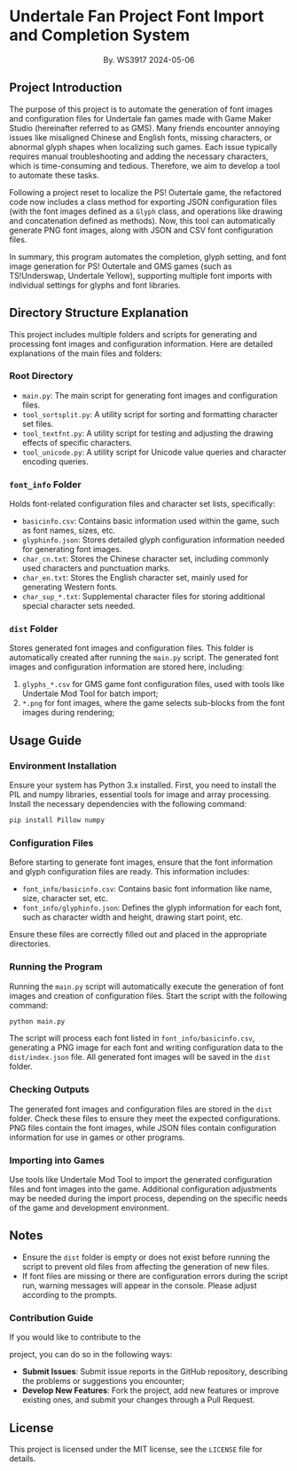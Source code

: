 # Undertale Fan Project Font Import and Completion System
<center>
    By. WS3917  2024-05-06
</center>

## Project Introduction

The purpose of this project is to automate the generation of font images and configuration files for Undertale fan games made with Game Maker Studio (hereinafter referred to as GMS). Many friends encounter annoying issues like misaligned Chinese and English fonts, missing characters, or abnormal glyph shapes when localizing such games. Each issue typically requires manual troubleshooting and adding the necessary characters, which is time-consuming and tedious. Therefore, we aim to develop a tool to automate these tasks.

Following a project reset to localize the PS! Outertale game, the refactored code now includes a class method for exporting JSON configuration files (with the font images defined as a `Glyph` class, and operations like drawing and concatenation defined as methods). Now, this tool can automatically generate PNG font images, along with JSON and CSV font configuration files.

In summary, this program automates the completion, glyph setting, and font image generation for PS! Outertale and GMS games (such as TS!Underswap, Undertale Yellow), supporting multiple font imports with individual settings for glyphs and font libraries.

## Directory Structure Explanation

This project includes multiple folders and scripts for generating and processing font images and configuration information. Here are detailed explanations of the main files and folders:

### Root Directory
- `main.py`: The main script for generating font images and configuration files.
- `tool_sortsplit.py`: A utility script for sorting and formatting character set files.
- `tool_textfnt.py`: A utility script for testing and adjusting the drawing effects of specific characters.
- `tool_unicode.py`: A utility script for Unicode value queries and character encoding queries.

### `font_info` Folder
Holds font-related configuration files and character set lists, specifically:
- `basicinfo.csv`: Contains basic information used within the game, such as font names, sizes, etc.
- `glyphinfo.json`: Stores detailed glyph configuration information needed for generating font images.
- `char_cn.txt`: Stores the Chinese character set, including commonly used characters and punctuation marks.
- `char_en.txt`: Stores the English character set, mainly used for generating Western fonts.
- `char_sup_*.txt`: Supplemental character files for storing additional special character sets needed.

### `dist` Folder
Stores generated font images and configuration files. This folder is automatically created after running the `main.py` script. The generated font images and configuration information are stored here, including:
1. `glyphs_*.csv` for GMS game font configuration files, used with tools like Undertale Mod Tool for batch import;
2. `*.png` for font images, where the game selects sub-blocks from the font images during rendering;

## Usage Guide

### Environment Installation

Ensure your system has Python 3.x installed. First, you need to install the PIL and numpy libraries, essential tools for image and array processing. Install the necessary dependencies with the following command:

```bash
pip install Pillow numpy
```

### Configuration Files

Before starting to generate font images, ensure that the font information and glyph configuration files are ready. This information includes:
- `font_info/basicinfo.csv`: Contains basic font information like name, size, character set, etc.
- `font_info/glyphinfo.json`: Defines the glyph information for each font, such as character width and height, drawing start point, etc.

Ensure these files are correctly filled out and placed in the appropriate directories.

### Running the Program

Running the `main.py` script will automatically execute the generation of font images and creation of configuration files. Start the script with the following command:

```bash
python main.py
```

The script will process each font listed in `font_info/basicinfo.csv`, generating a PNG image for each font and writing configuration data to the `dist/index.json` file. All generated font images will be saved in the `dist` folder.

### Checking Outputs

The generated font images and configuration files are stored in the `dist` folder. Check these files to ensure they meet the expected configurations. PNG files contain the font images, while JSON files contain configuration information for use in games or other programs.

### Importing into Games

Use tools like Undertale Mod Tool to import the generated configuration files and font images into the game. Additional configuration adjustments may be needed during the import process, depending on the specific needs of the game and development environment.

## Notes

- Ensure the `dist` folder is empty or does not exist before running the script to prevent old files from affecting the generation of new files.
- If font files are missing or there are configuration errors during the script run, warning messages will appear in the console. Please adjust according to the prompts.

### Contribution Guide

If you would like to contribute to the

 project, you can do so in the following ways:
- **Submit Issues**: Submit issue reports in the GitHub repository, describing the problems or suggestions you encounter;
- **Develop New Features**: Fork the project, add new features or improve existing ones, and submit your changes through a Pull Request.

## License
This project is licensed under the MIT license, see the `LICENSE` file for details.
